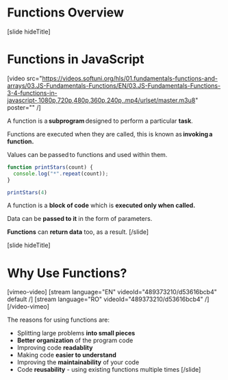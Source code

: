 # Functions Overview

[slide hideTitle]
# Functions in JavaScript

[video src="https://videos.softuni.org/hls/01.fundamentals-functions-and-arrays/03.JS-Fundamentals-Functions/EN/03.JS-Fundamentals-Functions-3-4-functions-in-javascript-,1080p,720p,480p,360p,240p,.mp4/urlset/master.m3u8" poster="" /]

A function is a **subprogram** designed to perform a particular **task**.

Functions are executed when they are called, this is known as **invoking a function.**

Values can be passed to functions and used within them.

``` js live
function printStars(count) {
  console.log("*".repeat(count));
}

printStars(4)
```

A function is a **block of code** which is **executed only when called.**

Data can be **passed to it** in the form of parameters.

**Functions** can **return data** too, as a result.
[/slide]

[slide hideTitle]
# Why Use Functions?

[vimeo-video]
[stream language="EN" videoId="489373210/d53616bcb4" default /]
[stream language="RO" videoId="489373210/d53616bcb4"  /]
[/video-vimeo]


The reasons for using functions are:
 - Splitting large problems **into small pieces**
 - **Better organization** of the program code
 - Improving code **readablity**
 - Making code **easier to understand**
 - Improving the **maintainability** of your code
 - Code **reusability** - using existing functions multiple times
[/slide]

